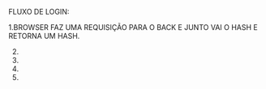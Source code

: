 FLUXO DE LOGIN:

1.BROWSER FAZ UMA REQUISIÇÃO PARA O BACK E JUNTO VAI O HASH E RETORNA UM HASH.


2.


3.


4.


5.